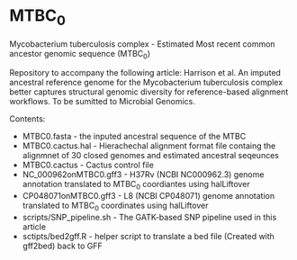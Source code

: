 # MTBC<sub>0</sub>
Mycobacterium tuberculosis complex - Estimated Most recent common ancestor genomic sequence (MTBC<sub>0</sub>)

Repository to accompany the following article:
Harrison et al. An imputed ancestral reference genome for the Mycobacterium tuberculosis complex better captures structural genomic diversity for reference-based alignment workflows. To be sumitted to Microbial Genomics.

Contents:  
- MTBC0.fasta - the inputed ancestral sequence of the MTBC  
- MTBC0.cactus.hal - Hierachechal alignment format file containg the alignmnet of 30 closed genomes and estimated ancestral seqeunces
- MTBC0.cactus - Cactus control file
- NC_000962onMTBC0.gff3 - H37Rv (NCBI NC000962.3) genome annotation translated to MTBC<sub>0</sub> coordiantes using halLiftover  
- CP048071onMTBC0.gff3 - L8 (NCBI CP048071) genome annotation translated to MTBC<sub>0</sub> coordinates using halLiftover
- scripts/SNP_pipeline.sh - The GATK-based SNP pipeline used in this article
- sctipts/bed2gff.R - helper script to translate a bed file (Created with gff2bed) back to GFF
